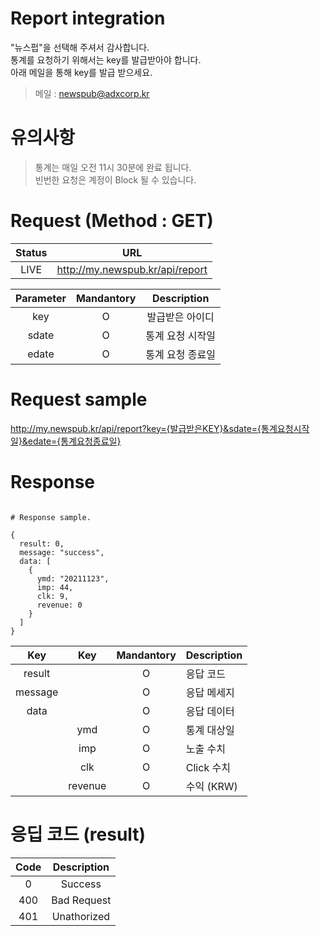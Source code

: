 # Report integration

"뉴스펍"을 선택해 주셔서 감사합니다.<br>
통계를 요청하기 위해서는 key를 발급받아야 합니다.<br>
아래 메일을 통해 key를 발급 받으세요.<br>

> 메일 : <newspub@adxcorp.kr>

# 유의사항
> 통계는 매일 오전 11시 30분에 완료 됩니다.<br>
> 빈번한 요청은 계정이 Block 될 수 있습니다.<br>

# Request (Method : GET)

Status|URL
:---:|:---:
LIVE|http://my.newspub.kr/api/report

Parameter|Mandantory|Description
:---:|:---:|:---:
key|O|발급받은 아이디
sdate|O|통계 요청 시작일
edate|O|통계 요청 종료일

# Request sample
http://my.newspub.kr/api/report?key={발급받은KEY}&sdate={통계요청시작일}&edate={통계요청종료일}

# Response

```

# Response sample.

{
  result: 0,
  message: "success",
  data: [
    {
      ymd: "20211123",
      imp: 44,
      clk: 9,
      revenue: 0
    }
  ]
}

```

Key|Key|Mandantory|Description
:---:|:---:|:---:|:---
result||O|응답 코드
message||O|응답 메세지
data||O|응답 데이터
||ymd|O|통계 대상일
||imp|O|노출 수치
||clk|O|Click 수치
||revenue|O|수익 (KRW)

# 응딥 코드 (result)
Code|Description
:---:|:---:
0|Success
400|Bad Request
401|Unathorized
